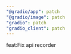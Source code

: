 ```yaml
---
"@gradio/app": patch
"@gradio/image": patch
"gradio": patch
"gradio_client": patch
---
```


feat:Fix api recorder

